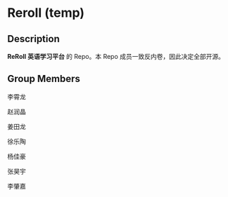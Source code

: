 # Reroll (temp)



## Description

**ReRoll 英语学习平台** 的 Repo。本 Repo 成员一致反内卷，因此决定全部开源。



## Group Members

李霄龙  

赵润晶

姜田龙

徐乐陶

杨佳豪

张昊宇

李肇嘉
